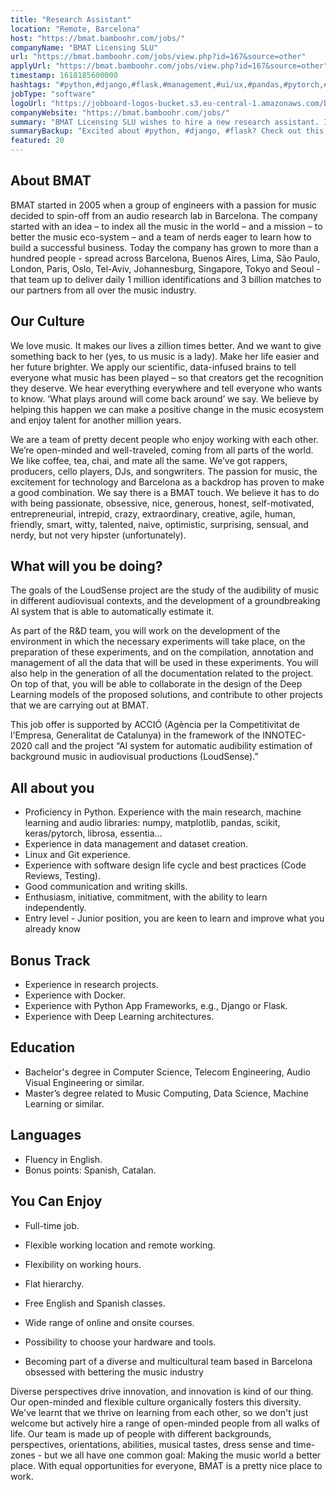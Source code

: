 ```yaml
---
title: "Research Assistant"
location: "Remote, Barcelona"
host: "https://bmat.bamboohr.com/jobs/"
companyName: "BMAT Licensing SLU"
url: "https://bmat.bamboohr.com/jobs/view.php?id=167&source=other"
applyUrl: "https://bmat.bamboohr.com/jobs/view.php?id=167&source=other"
timestamp: 1618185600000
hashtags: "#python,#django,#flask,#management,#ui/ux,#pandas,#pytorch,#keras,#linux,#docker"
jobType: "software"
logoUrl: "https://jobboard-logos-bucket.s3.eu-central-1.amazonaws.com/bmat-licensing-slu"
companyWebsite: "https://bmat.bamboohr.com/jobs/"
summary: "BMAT Licensing SLU wishes to hire a new research assistant. If you have experience with the main research, machine learning and audio libraries, consider applying."
summaryBackup: "Excited about #python, #django, #flask? Check out this job post!"
featured: 20
---
```


## About BMAT

BMAT started in 2005 when a group of engineers with a passion for music decided to spin-off from an audio research lab in Barcelona. The company started with an idea – to index all the music in the world – and a mission – to better the music eco-system – and a team of nerds eager to learn how to build a successful business. Today the company has grown to more than a hundred people - spread across Barcelona, Buenos Aires, Lima, São Paulo, London, Paris, Oslo, Tel-Aviv, Johannesburg, Singapore, Tokyo and Seoul - that team up to deliver daily 1 million identifications and 3 billion matches to our partners from all over the music industry.

## Our Culture

We love music. It makes our lives a zillion times better. And we want to give something back to her (yes, to us music is a lady). Make her life easier and her future brighter. We apply our scientific, data-infused brains to tell everyone what music has been played – so that creators get the recognition they deserve. We hear everything everywhere and tell everyone who wants to know. ‘What plays around will come back around’ we say. We believe by helping this happen we can make a positive change in the music ecosystem and enjoy talent for another million years.

We are a team of pretty decent people who enjoy working with each other. We’re open-minded and well-traveled, coming from all parts of the world. We like coffee, tea, chai, and mate all the same. We’ve got rappers, producers, cello players, DJs, and songwriters. The passion for music, the excitement for technology and Barcelona as a backdrop has proven to make a good combination. We say there is a BMAT touch. We believe it has to do with being passionate, obsessive, nice, generous, honest, self-motivated, entrepreneurial, intrepid, crazy, extraordinary, creative, agile, human, friendly, smart, witty, talented, naive, optimistic, surprising, sensual, and nerdy, but not very hipster (unfortunately).

## What will you be doing?

The goals of the LoudSense project are the study of the audibility of music in different audiovisual contexts, and the development of a groundbreaking AI system that is able to automatically estimate it. 

As part of the R&D team, you will work on the development of the environment in which the necessary experiments will take place, on the preparation of these experiments, and on the compilation, annotation and management of all the data that will be used in these experiments. You will also help in the generation of all the documentation related to the project. On top of that, you will be able to collaborate in the design of the Deep Learning models of the proposed solutions, and contribute to other projects that we are carrying out at BMAT. 

This job offer is supported by ACCIÓ (Agència per la Competitivitat de l'Empresa, Generalitat de Catalunya) in the framework of the INNOTEC-2020 call and the project “AI system for automatic audibility estimation of background music in audiovisual productions (LoudSense).”

## All about you

*   Proficiency in Python. Experience with the main research, machine learning and audio libraries: numpy, matplotlib, pandas, scikit, keras/pytorch, librosa, essentia…
*   Experience in data management and dataset creation.
*   Linux and Git experience.
*   Experience with software design life cycle and best practices (Code Reviews, Testing).
*   Good communication and writing skills.
*   Enthusiasm, initiative, commitment, with the ability to learn independently.
*   Entry level - Junior position, you are keen to learn and improve what you already know

## Bonus Track

*   Experience in research projects.
*   Experience with Docker.
*   Experience with Python App Frameworks, e.g., Django or Flask.
*   Experience with Deep Learning architectures.

## Education

*   Bachelor's degree in Computer Science, Telecom Engineering, Audio Visual Engineering or similar.
*   Master’s degree related to Music Computing, Data Science, Machine Learning or similar.  
    

## Languages

*   Fluency in English.
*   Bonus points: Spanish, Catalan.  
    

## You Can Enjoy

*   Full-time job.
*   Flexible working location and remote working.
*   Flexibility on working hours.
*   Flat hierarchy.  
    
*   Free English and Spanish classes.
*   Wide range of online and onsite courses.
*   Possibility to choose your hardware and tools.  
    
*   Becoming part of a diverse and multicultural team based in Barcelona obsessed with bettering the music industry

Diverse perspectives drive innovation, and innovation is kind of our thing. Our open-minded and flexible culture organically fosters this diversity. We've learnt that we thrive on learning from each other, so we don't just welcome but actively hire a range of open-minded people from all walks of life. Our team is made up of people with different backgrounds, perspectives, orientations, abilities, musical tastes, dress sense and time-zones - but we all have one common goal: Making the music world a better place. With equal opportunities for everyone, BMAT is a pretty nice place to work.
